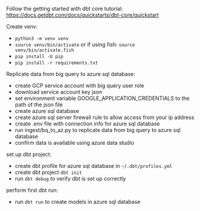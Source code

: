 
Follow the getting started with dbt core tutorial: 
https://docs.getdbt.com/docs/quickstarts/dbt-core/quickstart

Create venv:
* `python3 -m venv venv`
* `source venv/bin/activate` or if using fish: `source venv/bin/activate.fish`
* `pip install -U pip`
* `pip install -r requirements.txt`

Replicate data from big query to azure sql database:
* create GCP service account with big query user role
* download service account key json
* set environment variable GOOGLE_APPLICATION_CREDENTIALS to the path of the json file
* create azure sql database
* create azure sql server firewall rule to allow access from your ip address
* create .env file with connection info for azure sql database
* run ingest/bq_to_az.py to replicate data from big query to azure sql database
* confirm data is available using azure data studio

set up dbt project:
* create dbt profile for azure sql database in `~/.dbt/profiles.yml`
* create dbt project `dbt init`
* run `dbt debug` to verify dbt is set up correctly

perform first dbt run:
* run `dbt run` to create models in azure sql database